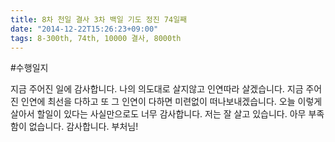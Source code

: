 ```yaml
---
title: 8차 천일 결사 3차 백일 기도 정진 74일째
date: "2014-12-22T15:26:23+09:00"
tags: 8-300th, 74th, 10000 결사, 8000th
---
```


#수행일지

지금 주어진 일에 감사합니다. 나의 의도대로 살지않고 인연따라 살겠습니다. 지금 주어진 인연에 최선을 다하고 또 그 인연이 다하면 미련없이 떠나보내겠습니다. 오늘 이렇게 살아서 할일이 있다는 사실만으로도 너무 감사합니다. 저는 잘 살고 있습니다. 아무 부족함이 없습니다. 감사합니다. 부처님!
